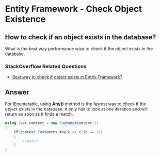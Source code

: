 # Entity Framework - Check Object Existence

## How to check if an object exists in the database?

What is the best way performance wise to check if the object exists in the database. 

### StackOverflow Related Questions

 - [Best way to check if object exists in Entity Framework?](https://stackoverflow.com/questions/1802286/best-way-to-check-if-object-exists-in-entity-framework)


## Answer

For IEnumerable<T>, using **Any()** method is the fastest way to check if the object exists in the database. It only has to look at one iteration and will return as soon as it finds a match.


```csharp
using (var context = new CustomerContext())
{
    if(context.Customers.Any(c => c.Id == 1))
    {
        //match
    }  
}
```